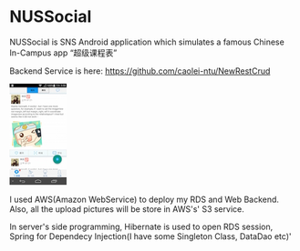 # NUSSocial

NUSSocial is SNS Android application which simulates a famous Chinese In-Campus app “超级课程表”

Backend Service is here:
https://github.com/caolei-ntu/NewRestCrud


![drawing](/wiki/Screenshot_2015-08-18-15-58-25.jpeg)





I used AWS(Amazon WebService) to deploy my RDS and Web Backend. Also, all the upload pictures will be store in AWS's' S3 service.

In server's side programming, Hibernate is used to open RDS session, Spring for Dependecy Injection(I have some Singleton Class, DataDao etc)'


